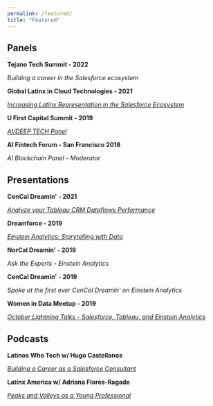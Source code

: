 ```yaml
---
permalink: /featured/
title: "Featured"
---
```

Panels
---
**Tejano Tech Summit - 2022**

*Building a career in the Salesforce ecosystem*

**Global Latinx in Cloud Technologies - 2021**

*[Increasing Latinx Representation in the Salesforce Ecosystem](https://x.com/Chuy101/status/1324793138750267392?s=20)*

**U First Capital Summit - 2019** 

*[AI/DEEP TECH Panel](https://www.meetup.com/sipaorg/events/259300779/)*

**AI Fintech Forum - San Francisco 2018**

*AI Blockchain Panel - Moderator*

Presentations
---
**CenCal Dreamin' - 2021**

*[Analyze your Tableau CRM Dataflows Performance](https://www.facebook.com/cencaldreamin/photos/a.112878103528629/318682539614850/)*

**Dreamforce -  2019**

*[Einstein Analytics: Storytelling with Data](https://www.salesforce.com/video/7830992/)*

**NorCal Dreamin' - 2019**

*Ask the Experts - Einstein Analytics*

**CenCal Dreamin' - 2019**

*Spoke at the first ever CenCal Dreamin' on Einstein Analytics*

**Women in Data Meetup - 2019**

*[October Lightning Talks - Salesforce, Tableau, and Einstein Analytics](https://www.facebook.com/events/1333741036790710/)*


Podcasts
---
**Latinos Who Tech w/ Hugo Castellanos**

*[Building a Career as a Salesforce Consultant](https://open.spotify.com/episode/6OJJrguGmbGWaOOtGW37MK)*

**Latinx America w/ Adriana Flores-Ragade**

*[Peaks and Valleys as a Young Professional](https://www.latinxamerica.com/episodes/sebastian-anaya-peaks-and-valleys-as-a-young-professional)*
